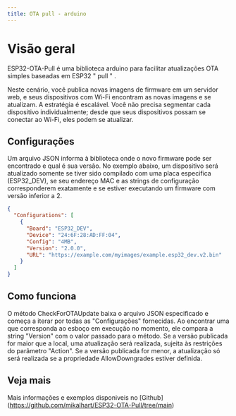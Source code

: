 ```yaml
---
title: OTA pull - arduino
---
```


# Visão geral
ESP32-OTA-Pull é uma biblioteca arduino para facilitar atualizações OTA simples baseadas em ESP32 " pull " .

Neste cenário, você publica novas imagens de firmware em um servidor web, e seus dispositivos com Wi-Fi encontram as novas imagens e se atualizam. A estratégia é escalável. Você não precisa segmentar cada dispositivo individualmente; desde que seus dispositivos possam se conectar ao Wi-Fi, eles podem se atualizar.

## Configurações 

Um arquivo JSON informa à biblioteca onde o novo firmware pode ser encontrado e qual é sua versão.
No exemplo abaixo, um dispositivo será atualizado somente se tiver sido compilado com uma placa especifica (ESP32_DEV), se seu endereço MAC e as strings de configuração corresponderem exatamente e se estiver executando um firmware com versão inferior a 2.

```json
{
  "Configurations": [
    {
      "Board": "ESP32_DEV",
      "Device": "24:6F:28:AD:FF:04",
      "Config": "4MB",
      "Version": "2.0.0",
      "URL": "https://example.com/myimages/example.esp32_dev.v2.bin"
    }
  ]
}
```

## Como funciona
 O método CheckForOTAUpdate baixa o arquivo JSON especificado e começa a iterar por todas as "Configurações" fornecidas. Ao encontrar uma que corresponda ao esboço em execução no momento, ele compara a string "Version" com o valor passado para o método. Se a versão publicada for maior que a local, uma atualização será realizada, sujeita às restrições do parâmetro "Action". Se a versão publicada for menor, a atualização só será realizada se a propriedade AllowDowngrades estiver definida.

## Veja mais

Mais informações e exemplos disponiveis no [Github] (https://github.com/mikalhart/ESP32-OTA-Pull/tree/main)

